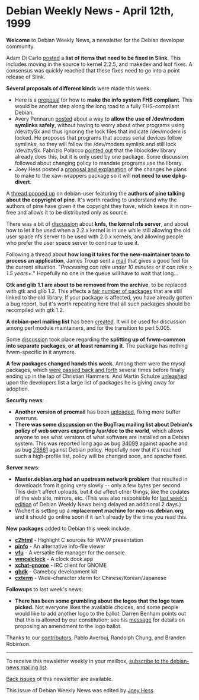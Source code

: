
Debian Weekly News - April 12th, 1999
=====================================



**Welcome** to Debian Weekly News, a newsletter for the Debian
developer community.




Adam Di Carlo
[posted](https://lists.debian.org/debian-testing-9904/msg00022.html) a **list of items that need to be fixed in Slink**. This
includes moving in the source to kernel 2.2.5, and makedev and lsof fixes. A
consensus was quickly reached that these fixes need to go into a point
release of Slink.




**Several proposals of different kinds** were made this week:



* Here is a
[proposal](https://lists.debian.org/debian-policy-9904/msg00016.html) for how to **make the info system FHS compliant**. This would be
another step along the long road to a fully FHS-compliant Debian.
* Avery Pennarun
[posted](https://lists.debian.org/debian-devel-9904/msg00336.html) about a way to **allow the use of /dev/modem symlinks safely**,
without having to worry about other programs using /dev/ttySx and thus ignoring
the lock files that indicate /dev/modem is locked. He proposes that programs that
access serial devices follow symlinks, so they will follow the /dev/modem symlink
and still lock /dev/ttySx. Fabrizio Polacco
[pointed out](https://lists.debian.org/debian-devel-9904/msg00388.html) that the liblockdev library already does this, but it is only
used by one package. Some discussion followed about changing policy to mandate
programs use the library.
* Joey Hess posted a
[proposal and explanation](https://lists.debian.org/debian-devel-9904/msg00435.html) of the changes he plans to make to the
xaw-wrappers package so it will **not need to use dpkg-divert**.



A
[thread popped up](https://lists.debian.org/debian-user-9904/msg00688.html) on debian-user featuring the **authors of pine talking
about the copyright of pine**. It's worth reading to
understand why the authors of pine have given it the copyright they have,
which keeps it in non-free and allows it to be distributed only as source.




There was a bit of [discussion](https://www.debian.org/Bugs/db/35/35743.html) about **knfs, the kernel nfs server**, and about how
to let it be used when a 2.2.x kernel is in use while still allowing the old user
space nfs server to be used with 2.0.x kernels, and allowing people who
prefer the user space server to continue to use it.




Following a thread about **how long it takes for the new-maintainer team
to process an application**, James Troup sent a [mail](https://www.debian.org/News/weekly/1999/15/mail#mail2)
that gives a good feel for the current situation. "*Processing can take
under 10 minutes or it can take > 1.5 years+.*" Hopefully no one in
the queue will have to wait that long...




**Gtk and glib 1.1 are about to be removed from the archive**, to be replaced
with gtk and glib 1.2. This affects a
[fair number of packages](https://lists.debian.org/debian-devel-9904/msg00523.html) that are still linked to the old library.
If your package is affected, you have already gotten a bug report,
but it's worth repeating here that all such packages should be recompiled
with gtk 1.2.




**A debian-perl mailing list** has been
[created](https://lists.debian.org/debian-devel-announce-9904/msg00017.html).
It will be used for discussion among perl module maintainers, and for the
transition to perl 5.005.




Some [discussion](https://lists.debian.org/debian-devel-9904/msg00432.html) took place regarding the **splitting up of fvwm-common into
separate packages, or at least renaming it**. The package has nothing fvwm-specific
in it anymore.




**A few packages changed hands this week.** Among them were the mysql packages,
which
[were passed back and forth](https://lists.debian.org/debian-devel-9904/msg00431.html) several times before finally ending up in the lap of
Christian Hammers. And Martin Schulze
[unleashed](https://lists.debian.org/debian-devel-9904/msg00497.html) upon the developers list a large list of packages he is giving
away for adoption.




**Security news**:



* **Another version of procmail** has been
[uploaded](https://lists.debian.org/debian-devel-changes-9904/msg00417.html), fixing more buffer overruns.
* **There was some [discussion](https://www.debian.org/News/weekly/1999/15/mail#mail1) on the BugTraq mailing
list about Debian's policy of web servers exporting /usr/doc to the world**,
which allows anyone to see what versions of what software are installed on a
Debian system. This was reported long ago as bug
[34099](https://www.debian.org/Bugs/db/34/34099.html) against
apache and as bug [23661](https://www.debian.org/Bugs/db/23/23661.html)
against Debian policy. Hopefully now that it's reached such a high-profile
list, policy will be changed soon, and apache fixed.



**Server news**:



* **Master.debian.org had an upstream network problem** that resulted in
downloads from it going very slowly -- only a few bytes per second. This
didn't affect uploads, but it did affect other things, like the updates
of the web site, mirrors, etc. (This was also responsible for
[last week's edition](https://www.debian.org/News/weekly/1999/14/) of Debian Weekly News being
delayed an additional 2 days.)
* Wichert is setting up a **replacement machine for non-us.debian.org**,
and it should go online soon if it isn't already by the time you read this.



**New packages** added to Debian this week include:



* **[c2html](https://www.debian.org/Packages/unstable/web/c2html.html)** - Highlight C sources for WWW presentation
* **[pinfo](https://www.debian.org/Packages/unstable/doc/pinfo.html)** - An alternative info-file viewer
* **[vfu](https://www.debian.org/Packages/unstable/utils/vfu.html)** - A versatile file manager for the console
* **[wmcalclock](https://www.debian.org/Packages/unstable/x11/wmcalclock.html)** - A clock dock.app
* **[xchat-gnome](https://www.debian.org/Packages/unstable/net/xchat-gnome.html)** - IRC client for GNOME
* **[gbdk](https://www.debian.org/Packages/unstable/devel/gbdk)** - Gameboy development kit
* **[cxterm](https://packages.debian.org/cxterm)** - Wide-character xterm for
Chinese/Korean/Japanese



**Followups** to last week's news:



* **There has been some grumbling about the logos that the logo team
picked.** Not everyone likes the available choices, and some people
would like to add another logo to the ballot. Darren Benham points out
that this is allowed by our constitution; see his [message](https://www.debian.org/News/weekly/1999/15/mail#mail3) for details on proposing an amendment to the logo ballot.



Thanks to our [contributors](https://www.debian.org/News/weekly/contributing), Pablo
Averbuj, Randolph Chung, and Branden Robinson.





---



 To receive this newsletter weekly in your mailbox, [subscribe to the debian-news mailing list](https://lists.debian.org/debian-news/).



[Back issues](https://www.debian.org/News/weekly/) of this newsletter are available.



This issue of Debian Weekly News was edited by [Joey Hess](mailto:dwn@debian.org).




